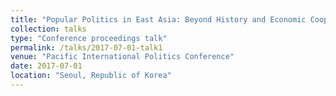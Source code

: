 ```yaml
---
title: "Popular Politics in East Asia: Beyond History and Economic Cooperation"
collection: talks
type: "Conference proceedings talk"
permalink: /talks/2017-07-01-talk1
venue: "Pacific International Politics Conference"
date: 2017-07-01
location: "Seoul, Republic of Korea"
---
```



